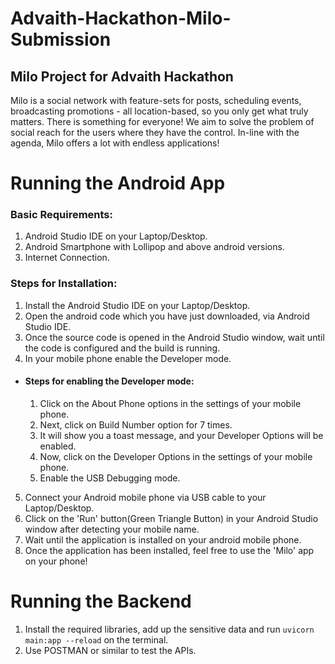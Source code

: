 # Advaith-Hackathon-Milo-Submission
## Milo Project for Advaith Hackathon

Milo is a social network with feature-sets for posts, scheduling events, broadcasting promotions - all location-based, so you only get what truly matters. There is something for everyone! We aim to solve the problem of social reach for the users where they have the control. In-line with the agenda, Milo offers a lot with endless applications!

# Running the Android App

### Basic Requirements:

1. Android Studio IDE on your Laptop/Desktop.
2. Android Smartphone with Lollipop and above android versions.
3. Internet Connection.

### Steps for Installation:
1. Install the Android Studio IDE on your Laptop/Desktop.
2. Open the android code which you have just downloaded, via Android Studio IDE.
3. Once the source code is opened in the Android Studio window, wait until the code is configured and the build is running.
4. In your mobile phone enable the Developer mode.
  - #### Steps for enabling the Developer mode:
    1. Click on the About Phone options in the settings of your mobile phone.
    2. Next, click on Build Number option for 7 times.
    3. It will show you a toast message, and your Developer Options will be enabled.
    4. Now, click on the Developer Options in the settings of your mobile phone.
    5. Enable the USB Debugging mode.
5. Connect your Android mobile phone via USB cable to your Laptop/Desktop.
6. Click on the 'Run' button(Green Triangle Button) in your Android Studio window after detecting your mobile name.
7. Wait until the application is installed on your android mobile phone.
8. Once the application has been installed, feel free to use the 'Milo' app on your phone!


# Running the Backend
1. Install the required libraries, add up the sensitive data and run <code>uvicorn main:app --reload</code> on the terminal.
2. Use POSTMAN or similar to test the APIs.


